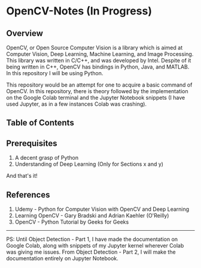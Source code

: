 # OpenCV-Notes (In Progress)

**Overview** 
------------------------
OpenCV, or Open Source Computer Vision is a library which is aimed at Computer Vision, Deep Learning, Machine Learning, and Image Processing. This library was written in C/C++, and was developed by Intel. Despite of it being written in C++, OpenCV has bindings in Python, Java, and MATLAB. In this repository I will be using Python.

This repository would be an attempt for one to acquire a basic command of OpenCV. In this repository, there is theory followed by the implementation on the Google Colab terminal and the Jupyter Notebook snippets (I have used Jupyter, as in a few instances Colab was crashing).

**Table of Contents**
------------------------

**Prerequisites**
-----------------------
1) A decent grasp of Python
2) Understanding of Deep Learning (Only for Sections x and y)

And that's it!

**References**
-----------------------
1) Udemy - Python for Computer Vision with OpenCV and Deep Learning
2) Learning OpenCV - Gary Bradski and Adrian Kaehler (O'Reilly)
3) OpenCV - Python Tutorial by Geeks for Geeks
-----------------------

PS: Until Object Detection - Part 1, I have made the documentation on Google Colab, along with snippets of my Jupyter kernel wherever Colab was giving me issues. From Object Detection - Part 2, I will make the documentation entirely on Jupyter Notebook.
